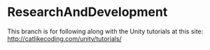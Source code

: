 # ResearchAndDevelopment
This branch is for following along with the Unity tutorials at this site: http://catlikecoding.com/unity/tutorials/
